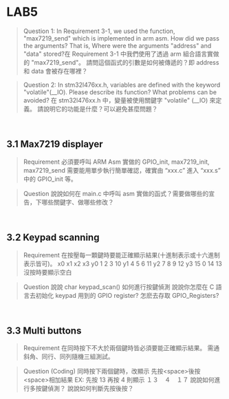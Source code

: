 # LAB5

> Question 1: In Requirement 3-1, we used the function, "max7219_send" which is implemented in arm asm. How did we pass the arguments? That is, Where were the arguments "address" and "data" stored?在 Requirement 3-1 中我們使用了透過 arm 組合語言實做的 "max7219_send"。 請問這個函式的引數是如何被傳遞的？即 address 和 data 會被存在哪裡？



> Question 2: In stm32l476xx.h, variables are defined with the keyword "volatile"(__IO). Please describe its function? What problems can be avoided? 在 stm32l476xx.h 中，變量被使用關鍵字 "volatile" (__IO) 來定義。 請說明它的功能是什麼？可以避免甚麼問題？

<br>

## 3.1 Max7219 displayer
> Requirement
必須要呼叫 ARM Asm 實做的 GPIO_init, max7219_init, max7219_send 需要能用單步執行簡單確認，確實由 “xxx.c” 進入 “xxx.s” 中的 GPIO_init 等。

>Question
說說如何在 main.c 中呼叫 asm 實做的函式？需要做哪些的宣告，下哪些關鍵字、做哪些修改？

<br>

## 3.2 Keypad scanning

> Requirement
> 在按壓每一顆鍵時要能正確顯示結果(十進制表示或十六進制表示皆可)。
x0	x1	x2	x3
y0	1	2	3	10
y1	4	5	6	11
y2	7	8	9	12
y3	15	0	14	13
沒按時要顯示空白

> Question
說說 char keypad_scan() 如何進行按鍵偵測 說說你怎麼在 C 語言去初始化 keypad 用到的 GPIO register? 怎麽去存取 GPIO_Registers?

<br>

## 3.3 Multi buttons

> Requirement
在同時按下不大於兩個鍵時皆必須要能正確顯示結果。
需通斜角、同行、同列隨機三組測試。

> Question
(Coding) 同時按下兩個鍵時，改顯示 先按\<space\>後按\<space\>相加結果
EX: 先按 13 再按 4 則顯示 １３　４　１７
說說如何進行多按鍵偵測？
說說如何判斷先按後按？
